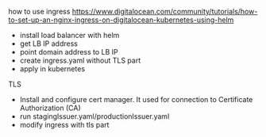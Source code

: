 how to use ingress
https://www.digitalocean.com/community/tutorials/how-to-set-up-an-nginx-ingress-on-digitalocean-kubernetes-using-helm

- install load balancer with helm
- get LB IP address
- point domain address to LB IP
- create ingress.yaml without TLS part
- apply in kubernetes

TLS
- Install and configure cert manager. It used for connection to Certificate Authorization (CA)
- run stagingIssuer.yaml/productionIssuer.yaml
- modify ingress with tls part